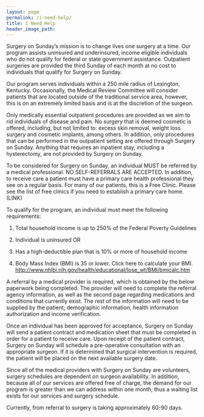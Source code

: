 ```yaml
---
layout: page
permalink: /i-need-help/
title: I Need Help
header_image_path:
---
```

Surgery on Sunday’s mission is to change lives one surgery at a time.  Our program assists uninsured and underinsured, income eligible individuals who do not qualify for federal or state government assistance. Outpatient surgeries are provided the third Sunday of each month at no cost to individuals that qualify for Surgery on Sunday.

Our program serves individuals within a 250 mile radius of Lexington, Kentucky.  Occasionally, the Medical Review Committee will consider patients that are located outside of the traditional service area, however, this is on an extremely limited basis and is at the discretion of the surgeon.

Only medically essential outpatient procedures are provided as we aim to rid individuals of disease and pain. No surgery that is deemed cosmetic is offered, including, but not limited to: excess skin removal, weight loss surgery and cosmetic implants, among others. In addition, only procedures that can be performed in the outpatient setting are offered through Surgery on Sunday.  Anything that requires an inpatient stay, including a hysterectomy, are not provided by Surgery on Sunday.

To be considered for Surgery on Sunday, an individual MUST be referred by a medical professional.  NO SELF-REFERRALS ARE ACCEPTED. In addition, to receive care a patient must have a primary care health professional they see on a regular basis.  For many of our patients, this is a Free Clinic. Please see the list of free clinics if you need to establish a primary care home.  (LINK)

To qualify for the program, an individual must meet the following requirements:

1.  Total household income is up to 250% of the Federal Poverty Guidelines

2.  Individual is uninsured   OR
3.  Has a high-deductible plan that is 10% or more of household income
4.  Body Mass Index (BMI) is 35 or lower.  Click here to calculate your BMI. http://www.nhlbi.nih.gov/health/educational/lose_wt/BMI/bmicalc.htm

A referral by a medical provider is required, which is obtained by the below paperwork being completed.  The provider will need to complete the referral agency information, as well as the second page regarding medications and conditions that currently exist.  The rest of the information will need to be supplied by the patient; demographic information, health information authorization and income verification.

Once an individual has been approved for acceptance, Surgery on Sunday will send a patient contract and medication sheet that must be completed in order for a patient to receive care.  Upon receipt of the patient contract, Surgery on Sunday will schedule a pre-operative consultation with an appropriate surgeon. If it is determined that surgical intervention is required, the patient will be placed on the next available surgery date.

Since all of the medical providers with Surgery on Sunday are volunteers, surgery schedules are dependent on surgeon availability.  In addition, because all of our services are offered free of charge, the demand for our program is greater than we can address within one month, thus a waiting list exists for our services and surgery schedule.

Currently, from referral to surgery is taking approximately 60-90 days. 
